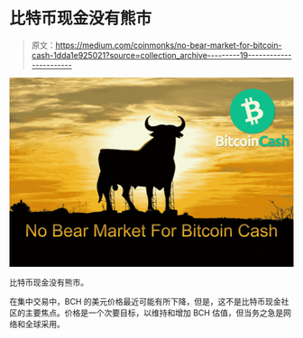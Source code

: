 # 比特币现金没有熊市

> 原文：<https://medium.com/coinmonks/no-bear-market-for-bitcoin-cash-1dda1e925021?source=collection_archive---------19----------------------->

![](img/4220d85b389602955466ce65ab208409.png)

比特币现金没有熊市。

在集中交易中，BCH 的美元价格最近可能有所下降，但是，这不是比特币现金社区的主要焦点。价格是一个次要目标，以维持和增加 BCH 估值，但当务之急是网络和全球采用。